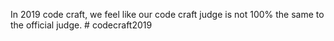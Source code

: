 In 2019 code craft, we feel like our code craft judge is not 100% the same to the official judge.  # codecraft2019
